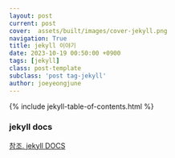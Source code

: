 ```yaml
---
layout: post
current: post
cover:  assets/built/images/cover-jekyll.png
navigation: True
title: jekyll 이야기
date: 2023-10-19 00:50:00 +0900
tags: [jekyll]
class: post-template
subclass: 'post tag-jekyll'
author: joeyeongjune
---
```


{% include jekyll-table-of-contents.html %}

### jekyll docs

[참조. jekyll DOCS](https://jekyllrb-ko.github.io/docs/structure/)
